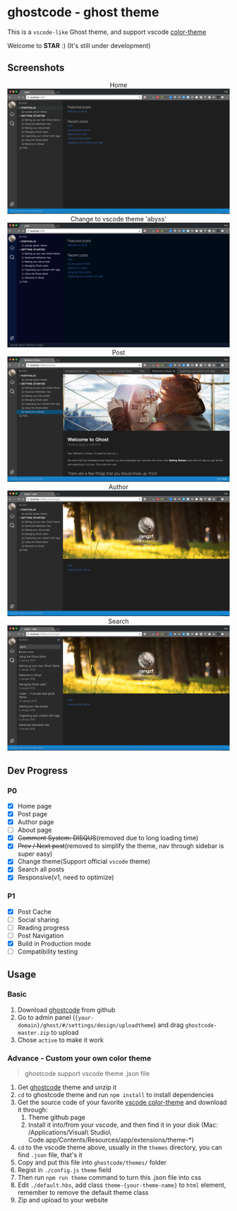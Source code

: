 # ghostcode - ghost theme

This is a `vscode-like` Ghost theme, and support vscode [color-theme](https://marketplace.visualstudio.com/search?term=tag%3Acolor-theme&target=VSCode&category=All%20categories&sortBy=Relevance)

Welcome to <b>STAR</b> :) (It's still under development)

## Screenshots
<div align="center">
	<div>Home</div>
	<img src="./screenshots/Home.png" />
	<div>Change to vscode theme 'abyss'</div>
	<img src="./screenshots/Change-theme.png" />
	<div>Post</div>
	<img src="./screenshots/Post.png" />
	<div>Author</div>
	<img src="./screenshots/Author.png" />
	<div>Search</div>
	<img src="./screenshots/Search.png" />
</div>

## Dev Progress

### P0
- [x] Home page
- [x] Post page
- [x] Author page
- [ ] About page
- [x] ~~Comment System: DISQUS~~(removed due to long loading time)
- [x] ~~Prev / Next post~~(removed to simplify the theme, nav through sidebar is super easy)
- [x] Change theme(Support official `vscode` theme)
- [x] Search all posts
- [x] Responsive(v1, need to optimize)

### P1
- [x] Post Cache
- [ ] Social sharing
- [ ] Reading progress
- [ ] Post Navigation
- [x] Build in Production mode
- [ ] Compatibility testing

## Usage

### Basic
1. Download [ghostcode](https://github.com/rangzf/ghostcode/archive/master.zip) from github
2. Go to admin panel (`{your-domain}/ghost/#/settings/design/uploadtheme`) and drag `ghostcode-master.zip` to upload
3. Chose `active` to make it work

### Advance - Custom your own color theme
> ghostcode support vscode theme .json file
 

1. Get [ghostcode](https://github.com/rangzf/ghostcode/archive/master.zip) theme and unzip it
2. `cd` to ghostcode theme and run `npm install` to install dependencies
3. Get the source code of your favorite [vscode color-theme](https://marketplace.visualstudio.com/search?term=tag%3Acolor-theme&target=VSCode&category=All%20categories&sortBy=Relevance) and download it through:
	1. Theme github page
	2. Install it into/from your vscode, and then find it in your disk (Mac: /Applications/Visual\ Studio\ Code.app/Contents/Resources/app/extensions/theme-*)
4. `cd` to the vscode theme above, usually in the `themes` directory, you can find `.json` file, that's it
5. Copy and put this file into `ghostcode/themes/` folder
6. Regist in `./config.js` `theme` field
7. Then run `npm run theme` command to turn this .json file into css
7. Edit `./default.hbs`, add class `theme-{your-theme-name}` to `html` element, remember to remove the default theme class
8. Zip and upload to your website



